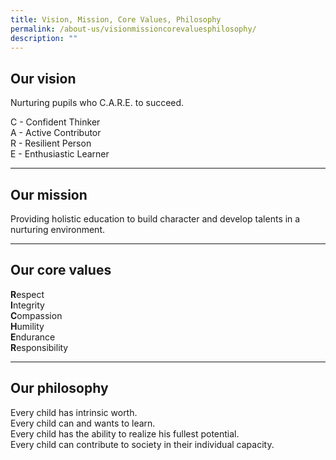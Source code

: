 ```yaml
---
title: Vision, Mission, Core Values, Philosophy
permalink: /about-us/visionmissioncorevaluesphilosophy/
description: ""
---
```

Our vision
----------

Nurturing pupils who C.A.R.E. to succeed.

C - Confident Thinker   
A - Active Contributor   
R - Resilient Person  
E - Enthusiastic Learner

  

  

---

Our mission
-----------

Providing holistic education to build character and develop talents in a nurturing environment.

  

  

---

Our core values
---------------

**R**espect     
**I**ntegrity   
**C**ompassion   
**H**umility   
**E**ndurance  
**R**esponsibility

  

  

---

Our philosophy
--------------

Every child has intrinsic worth.   
Every child can and wants to learn.   
Every child has the ability to realize his fullest potential.  
Every child can contribute to society in their individual capacity.